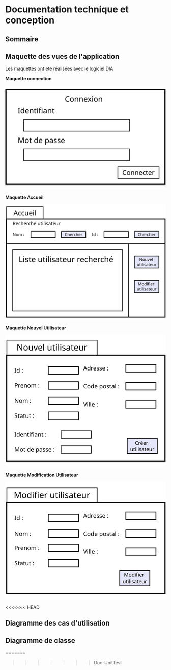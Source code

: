 # Documentation technique et conception

## Sommaire

## Maquette des vues de l'application

Les maquettes ont été réalisées avec le logiciel [DIA](http://dia-installer.de/)

**Maquette connection**

![Maquette Connection](./Schema/Vue_application_ExportImg/Vue_application_-_Connexion.svg)

**Maquette Accueil**

![Maquette Accueil](./Schema/Vue_application_ExportImg/Vue_application_-_Accueil.svg)

**Maquette Nouvel Utilisateur**

![Maquette Nouvel Utilisateur](./Schema/Vue_application_ExportImg/Vue_application_-_Nouvel_Utilisateur.svg)

**Maquette Modification Utilisateur**

![Maquette Modification Utilisateur](./Schema/Vue_application_ExportImg/Vue_application_-_Modification_Utilisateur.svg)

<<<<<<< HEAD
## Diagramme des cas d'utilisation

## Diagramme de classe
=======
>>>>>>> Doc-UnitTest
